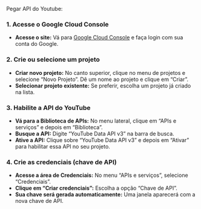 Pegar API do Youtube:

### 1. Acesse o Google Cloud Console
- **Acesse o site:** Vá para [Google Cloud Console](https://console.cloud.google.com/) e faça login com sua conta do Google.

### 2. Crie ou selecione um projeto
- **Criar novo projeto:** No canto superior, clique no menu de projetos e selecione “Novo Projeto”. Dê um nome ao projeto e clique em “Criar”.
- **Selecionar projeto existente:** Se preferir, escolha um projeto já criado na lista.

### 3. Habilite a API do YouTube
- **Vá para a Biblioteca de APIs:** No menu lateral, clique em “APIs e serviços” e depois em “Biblioteca”.
- **Busque a API:** Digite “YouTube Data API v3” na barra de busca.
- **Ative a API:** Clique sobre “YouTube Data API v3” e depois em “Ativar” para habilitar essa API no seu projeto.

### 4. Crie as credenciais (chave de API)
- **Acesse a área de Credenciais:** No menu “APIs e serviços”, selecione “Credenciais”.
- **Clique em “Criar credenciais”:** Escolha a opção “Chave de API”.  
- **Sua chave será gerada automaticamente:** Uma janela aparecerá com a nova chave de API.

